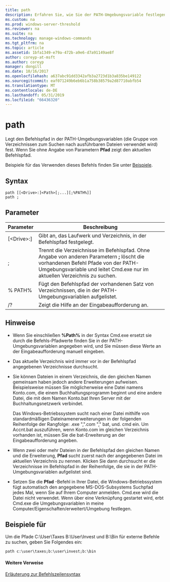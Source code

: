 ```yaml
---
title: path
description: Erfahren Sie, wie Sie der PATH-Umgebungsvariable festlegen.
ms.custom: na
ms.prod: windows-server-threshold
ms.reviewer: na
ms.suite: na
ms.technology: manage-windows-commands
ms.tgt_pltfrm: na
ms.topic: article
ms.assetid: 1bfa1349-e79a-472b-a9e6-d7a91149ae8f
author: coreyp-at-msft
ms.author: coreyp
manager: dongill
ms.date: 10/16/2017
ms.openlocfilehash: a637abc91dd3342afb3a2723d1b3a835be149122
ms.sourcegitcommit: eaf071249b6eb6b1a758b38579a2d87710abfb54
ms.translationtype: MT
ms.contentlocale: de-DE
ms.lasthandoff: 05/31/2019
ms.locfileid: "66436320"
---
```

# <a name="path"></a>path



Legt den Befehlspfad in der PATH-Umgebungsvariablen (die Gruppe von Verzeichnissen zum Suchen nach ausführbaren Dateien verwendet wird) fest. Wenn Sie ohne Angabe von Parametern **Pfad** zeigt den aktuellen Befehlspfad.

Beispiele für das Verwenden dieses Befehls finden Sie unter [Beispiele](#BKMK_examples).

## <a name="syntax"></a>Syntax

```
path [[<Drive>:]<Path>[;...][;%PATH%]]
path ;
```

## <a name="parameters"></a>Parameter

|     Parameter     |                                                                                                     Beschreibung                                                                                                      |
|-------------------|----------------------------------------------------------------------------------------------------------------------------------------------------------------------------------------------------------------------|
| [\<Drive>:]<Path> |                                                                            Gibt an, das Laufwerk und Verzeichnis, in der Befehlspfad festgelegt.                                                                             |
|         ;         | Trennt die Verzeichnisse im Befehlspfad. Ohne Angabe von anderen Parametern **;** löscht die vorhandenen Befehl Pfade von der PATH-Umgebungsvariable und leitet Cmd.exe nur im aktuellen Verzeichnis zu suchen. |
|      % PATH%       |                                                         Fügt den Befehlspfad der vorhandenen Satz von Verzeichnissen, die in der PATH-Umgebungsvariablen aufgelistet.                                                         |
|        /?         |                                                                                         Zeigt die Hilfe an der Eingabeaufforderung an.                                                                                         |

## <a name="remarks"></a>Hinweise

-   Wenn Sie einschließen **%Path%** in der Syntax Cmd.exe ersetzt sie durch die Befehls-Pfadwerte finden Sie in der PATH-Umgebungsvariablen angegeben wird, und Sie müssen diese Werte an der Eingabeaufforderung manuell eingeben.
-   Das aktuelle Verzeichnis wird immer vor in der Befehlspfad angegebenen Verzeichnisse durchsucht.
-   Sie können Dateien in einem Verzeichnis, die den gleichen Namen gemeinsam haben jedoch andere Erweiterungen aufweisen. Beispielsweise müssen Sie möglicherweise eine Datei namens Konto.com, die einem Buchhaltungsprogramm beginnt und eine andere Datei, die mit dem Namen Konto.bat Ihren Server mit der Buchhaltungsnetzwerk verbindet.

    Das Windows-Betriebssystem sucht nach einer Datei mithilfe von standardmäßigen Dateinamenerweiterungen in der folgenden Reihenfolge der Rangfolge: .exe ",".com "," bat, und. cmd ein. Um Accnt.bat auszuführen, wenn Konto.com im gleichen Verzeichnis vorhanden ist, müssen Sie die bat-Erweiterung an der Eingabeaufforderung angeben.
-   Wenn zwei oder mehr Dateien in der Befehlspfad den gleichen Namen und die Erweiterung, **Pfad** sucht zuerst nach der angegebenen Datei im aktuellen Verzeichnis zu nennen. Klicken Sie dann durchsucht er die Verzeichnisse im Befehlspfad in der Reihenfolge, die sie in der PATH-Umgebungsvariablen aufgelistet sind.
-   Setzen Sie die **Pfad** -Befehl in Ihrer Datei, die Windows-Betriebssystem fügt automatisch den angegebene MS-DOS-Subsystems Suchpfad jedes Mal, wenn Sie auf Ihrem Computer anmelden. Cmd.exe wird die Datei nicht verwendet. Wenn über eine Verknüpfung gestartet wird, erbt Cmd.exe die Umgebungsvariablen in meine Computer/Eigenschaften/erweitert/Umgebung festlegen.

## <a name="BKMK_examples"></a>Beispiele für

Um die Pfade C:\User\Taxes B:\User\Invest und B:\Bin für externe Befehle zu suchen, geben Sie Folgendes ein:

`path c:\user\taxes;b:\user\invest;b:\bin`

#### <a name="additional-references"></a>Weitere Verweise

[Erläuterung zur Befehlszeilensyntax](command-line-syntax-key.md)
